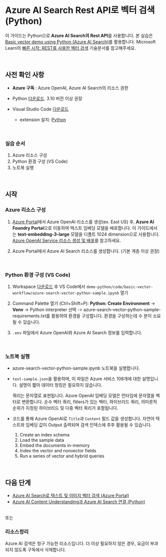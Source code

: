 # Azure AI Search Rest API로 벡터 검색 (Python)

이 가이드는 Python으로 **Azure AI Search의 Rest API**를 사용합니다. 본 실습은 [Basic vector demo using Python (Azure AI Search)](https://github.com/Azure/azure-search-vector-samples/blob/main/demo-python/code/basic-vector-workflow/readme.md)를 활용합니다. Microsoft Learn의 [빠른 시작: REST를 사용한 벡터 검색](https://learn.microsoft.com/ko-kr/azure/search/search-get-started-vector) 기술문서를 참고해주세요.   

<br/>

## 사전 확인 사항

* **Azure 구독** : Azure OpenAI, Azure AI Search의 리소스 권한

* Python [다운로드](https://www.python.org/downloads/). 3.10 버전 이상 권장
  
* Visual Studio Code [다운로드]()
  * extension 설치: [Python](https://marketplace.visualstudio.com/items?itemName=ms-python.python) 
 

<br/> 

### 실습 순서
1. Azure 리소스 구성
2. Python 환경 구성 (VS Code) 
3. 노트북 실행 


<br/> 

## 시작 

### Azure 리소스 구성 

1. [Azure Portal](https://portal.azure.com/)에서 Azure OpenAI 리소스를 생성(ex. East US) 후, **Azure AI Foundry Portal**으로 이동하여 텍스트 임베딩 모델을 배포합니다. 이 가이드에서는 **text-embedding-3-large** 모델을 디폴트 1024 dimension으로 사용합니다. [Azure OpenAI Service 리소스 생성 및 배포](https://learn.microsoft.com/ko-kr/azure/ai-services/openai/how-to/create-resource?pivots=web-portal)를 참고하세요.

2. Azure Portal에서 Azure AI Search 리소스를 생성합니다. (기본 계층 이상 권장)

<br/> 

### Python 환경 구성 (VS Code) 

1. Workspace [다운로드](https://github.com/Azure/azure-search-vector-samples/) 후 VS Code에서 `demo-python/code/basic-vector-workflow/azure-search-vector-python-sample.ipynb` 열기 

2. Command Palette 열기 (Ctrl+Shift+P): **Python: Create Environment** ->  **Venv** -> Python interpreter 선택 
   -> azure-search-vector-python-sample-requirements.txt를 활용하여 환경을 구성합니다. 환경을 구성하는데 수 분이 소요될 수 있습니다. 

3. `.env` 파일에서 Azure OpenAI와 Azure AI Search 정보를 입력합니다. 

<br/> 

### 노트북 실행  

* azure-search-vector-python-sample.ipynb 노트북을 실행합니다.

* `text-sample.json`을 활용하며, 이 파일은 Azure 서비스 108개에 대한 설명입니다. 설명이 짧아 데이터 청킹은 필요하지 않습니다.

  쿼리는 문자열로 표현됩니다. Azure OpenAI 임베딩 모델은 런타임에 문자열을 벡터로 변환합니다.
  순수 벡터 쿼리, fitlers가 있는 벡터, 하이브리드 쿼리, 의미론적 순위가 지정된 하이브리드 및 다중 벡터 쿼리가 포함됩니다.
  
* 코드를 통해 Azure OpenAI로 `Title`과 `Content` 필드 값을 생성합니다. 
  자연어 텍스트와 임베딩 값이 Output 출력되며 검색 인덱스에 추후 활용될 수 있습니다. 


  1. Create an index schema
  2. Load the sample data
  3. Embed the documents in-memory
  4. Index the vector and nonvector fields
  5. Run a series of vector and hybrid queries



<br/> 


## 다음 단계 

* [Azure AI Search로 텍스트 및 이미지 벡터 검색 (Azure Portal)](https://github.com/mnrvacho/ProjectMooModule4/blob/main/1.%20Azure%20OpenAI%20-%20Text%20and%20image%20Vector%20Search%20(Azure%20Portal).md)
* [Azure AI Content Understanding과 Azure AI Search 연결 (Python)](https://github.com/mnrvacho/ProjectMooModule4/blob/main/3.%20Azure%20Content%20Understanding%20-%20Rest%20API.md)


<br/> 
또는 

### 리소스정리
Azure AI 검색은 청구 가능한 리소스입니다. 더 이상 필요하지 않은 경우, 요금이 부과되지 않도록 구독에서 삭제합니다.


<br/> 
